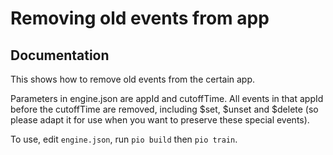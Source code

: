 <!--
Licensed to the Apache Software Foundation (ASF) under one or more
contributor license agreements.  See the NOTICE file distributed with
this work for additional information regarding copyright ownership.
The ASF licenses this file to You under the Apache License, Version 2.0
(the "License"); you may not use this file except in compliance with
the License.  You may obtain a copy of the License at

    http://www.apache.org/licenses/LICENSE-2.0

Unless required by applicable law or agreed to in writing, software
distributed under the License is distributed on an "AS IS" BASIS,
WITHOUT WARRANTIES OR CONDITIONS OF ANY KIND, either express or implied.
See the License for the specific language governing permissions and
limitations under the License.
-->

# Removing old events from app

## Documentation

This shows how to remove old events from the certain app.

Parameters in engine.json are appId and cutoffTime.
All events in that appId before the cutoffTime are removed,
including $set, $unset and $delete
(so please adapt it for use when you want to preserve these special events).

To use, edit `engine.json`, run `pio build` then `pio train`.
